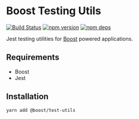 # Boost Testing Utils

[![Build Status](https://github.com/milesj/boost/workflows/Build/badge.svg)](https://github.com/milesj/boost/actions?query=branch%3Amaster)
[![npm version](https://badge.fury.io/js/%40boost%2Ftest-utils.svg)](https://www.npmjs.com/package/@boost/test-utils)
[![npm deps](https://david-dm.org/milesj/boost.svg?path=packages/test-utils)](https://www.npmjs.com/package/@boost/test-utils)

Jest testing utilities for [Boost](https://github.com/milesj/boost/) powered applications.

## Requirements

- Boost
- Jest

## Installation

```
yarn add @boost/test-utils
```
